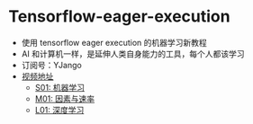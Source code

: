 # Tensorflow-eager-execution
* 使用 tensorflow eager execution 的机器学习新教程
* AI 和计算机一样，是延伸人类自身能力的工具，每个人都该学习
* 订阅号：YJango
* [视频地址](http://www.zhihu.com/people/YJango)
  * [S01: 机器学习](https://zhuanlan.zhihu.com/p/44217906)
  * [M01: 因素与速率](https://zhuanlan.zhihu.com/p/44852385)
  * [L01: 深度学习](https://zhuanlan.zhihu.com/p/45516367)
